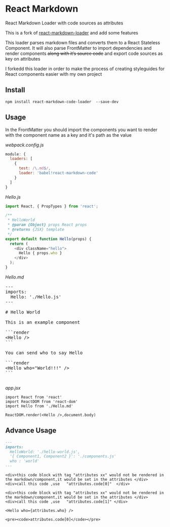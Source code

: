 React Markdown 
==================

React Markdown Loader with code sources as attributes

This is a fork of [react-markdown-loader](https://github.com/javiercf/react-markdown-loader) and add some features

This loader parses markdown files and converts them to a React Stateless Component.
It will also parse FrontMatter to import dependencies and render components
~~along with it’s source code~~ and  export code sources as key on attributes


I forkedd this loader in order to make the process of creating styleguides for
React components easier with my own project

## Install

```
npm install react-markdown-code-loader  --save-dev
```


## Usage

In the FrontMatter you should import the components you want to render
with the component name as a key and it's path as the value


*webpack.config.js*
```js
module: {
  loaders: [
    {
      test: /\.md$/,
      loader: 'babel!react-markdown-code'
    }
  ]
}
```


*Hello.js*
```js
import React, { PropTypes } from 'react';

/**
 * HelloWorld
 * @param {Object} props React props
 * @returns {JSX} template
 */
export default function Hello(props) {
  return (
    <div className="hello">
      Hello { props.who }
    </div>
  );
}
```


*Hello.md*

<pre>
---
imports:
  Hello: './Hello.js'
---

# Hello World

This is an example component

```render
&lt;Hello /&gt;
```

You can send who to say Hello

```render
&lt;Hello who="World!!!" /&gt;
```

</pre>


*app.jsx*
``` 
import React from 'react'
import ReactDOM from 'react-dom'
import Hello from './Hello.md'

ReactDOM.render(<Hello />,document.body)

```

## Advance Usage


```hello.md
---
imports:
  HelloWorld: './hello-world.js',
  '{ Component1, Component2 }': './components.js'
  who : 'world' 
---
```

```attributes code
<div>this code block with tag "attributes xx" would not be rendered in the markdown/component,it would be set in the attributes </div>
<div>call this code ,use   "attributes.code[0]"  </div>
```


```attributes code
<div>this code block with tag "attributes xx" would not be rendered in the markdown/component,it would be set in the attributes </div>
<div>call this code ,use   "attributes.code[1]" </div>
```


```render
<Hello who={attributes.who} />
```

```render
<pre><code>attributes.code[0]</code></pre>
```


